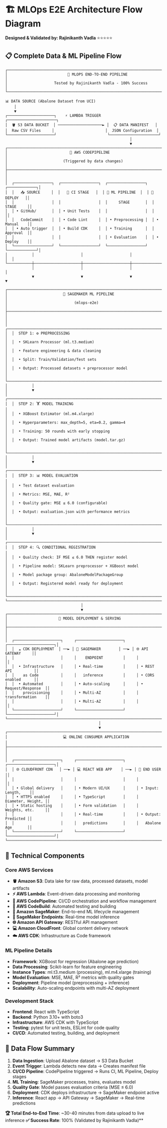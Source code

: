 # 🏗️ MLOps E2E Architecture Flow Diagram

**Designed & Validated by: Rajinikanth Vadla** ⭐⭐⭐⭐⭐

## 📋 Complete Data & ML Pipeline Flow

```
┌─────────────────────────────────────────────────────────────────────────────────┐
│                           🌟 MLOPS END-TO-END PIPELINE                          │
│                     Tested by Rajinikanth Vadla - 100% Success                 │
└─────────────────────────────────────────────────────────────────────────────────┘

📊 DATA SOURCE (Abalone Dataset from UCI)
    │
    ▼
┌─────────────────────┐    ⚡ LAMBDA TRIGGER    ┌──────────────────────┐
│  🪣 S3 DATA BUCKET  │ ────────────────────► │  📋 DATA MANIFEST   │
│  Raw CSV Files     │                       │  JSON Configuration  │
└─────────────────────┘                       └──────────────────────┘
                                                        │
                                                        ▼
┌─────────────────────────────────────────────────────────────────────────────────┐
│                            🔄 AWS CODEPIPELINE                                  │
│                         (Triggered by data changes)                            │
├─────────────────────────────────────────────────────────────────────────────────┤
│                                                                                 │
│  ┌─────────────────┐  ┌─────────────────┐  ┌─────────────────┐  ┌─────────────┐│
│  │   📥 SOURCE     │  │   🧪 CI STAGE   │  │ 🤖 ML PIPELINE  │  │ 🚀 DEPLOY   ││
│  │                 │  │                 │  │     STAGE       │  │   STAGE     ││
│  │ • GitHub/       │  │ • Unit Tests    │  │                 │  │             ││
│  │   CodeCommit    │  │ • Code Lint     │  │ • Preprocessing │  │ • Manual    ││
│  │ • Auto trigger  │  │ • Build CDK     │  │ • Training      │  │   Approval  ││
│  │                 │  │                 │  │ • Evaluation    │  │ • Deploy    ││
│  └─────────────────┘  └─────────────────┘  └─────────────────┘  └─────────────┘│
│           │                     │                     │                     │  │
└───────────┼─────────────────────┼─────────────────────┼─────────────────────┼──┘
            │                     │                     │                     │
            ▼                     ▼                     ▼                     ▼

┌─────────────────────────────────────────────────────────────────────────────────┐
│                         🤖 SAGEMAKER ML PIPELINE                                │
│                              (mlops-e2e)                                       │
├─────────────────────────────────────────────────────────────────────────────────┤
│                                                                                 │
│  ┌─────────────────────────────────────────────────────────────────────────────┤
│  │  STEP 1: ⚙️ PREPROCESSING                                                   │
│  │  • SKLearn Processor (ml.t3.medium)                                        │
│  │  • Feature engineering & data cleaning                                     │
│  │  • Split: Train/Validation/Test sets                                       │
│  │  • Output: Processed datasets + preprocessor model                         │
│  └─────────────────────────────────────────────────────────────────────────────│
│           │
│           ▼
│  ┌─────────────────────────────────────────────────────────────────────────────┤
│  │  STEP 2: 🏋️ MODEL TRAINING                                                 │
│  │  • XGBoost Estimator (ml.m4.xlarge)                                        │
│  │  • Hyperparameters: max_depth=5, eta=0.2, gamma=4                          │
│  │  • Training: 50 rounds with early stopping                                 │
│  │  • Output: Trained model artifacts (model.tar.gz)                          │
│  └─────────────────────────────────────────────────────────────────────────────│
│           │
│           ▼
│  ┌─────────────────────────────────────────────────────────────────────────────┤
│  │  STEP 3: 📊 MODEL EVALUATION                                               │
│  │  • Test dataset evaluation                                                 │
│  │  • Metrics: MSE, MAE, R²                                                   │
│  │  • Quality gate: MSE ≤ 6.0 (configurable)                                 │
│  │  • Output: evaluation.json with performance metrics                        │
│  └─────────────────────────────────────────────────────────────────────────────│
│           │
│           ▼
│  ┌─────────────────────────────────────────────────────────────────────────────┤
│  │  STEP 4: 🔍 CONDITIONAL REGISTRATION                                       │
│  │  • Quality check: IF MSE ≤ 6.0 THEN register model                        │
│  │  • Pipeline model: SKLearn preprocessor + XGBoost model                    │
│  │  • Model package group: AbaloneModelPackageGroup                           │
│  │  • Output: Registered model ready for deployment                           │
│  └─────────────────────────────────────────────────────────────────────────────│
└─────────────────────────────────────────────────────────────────────────────────┘
                                  │
                                  ▼
┌─────────────────────────────────────────────────────────────────────────────────┐
│                       🎯 MODEL DEPLOYMENT & SERVING                             │
├─────────────────────────────────────────────────────────────────────────────────┤
│                                                                                 │
│  ┌─────────────────────┐     ┌─────────────────────┐     ┌─────────────────────┐│
│  │  ☁️ CDK DEPLOYMENT  │ ──► │ 🎯 SAGEMAKER        │ ──► │ 🌐 API GATEWAY     ││
│  │                     │     │    ENDPOINT         │     │                     ││
│  │  • Infrastructure   │     │ • Real-time         │     │ • REST API          ││
│  │    as Code          │     │   inference         │     │ • CORS enabled      ││
│  │  • Automated        │     │ • Auto-scaling      │     │ • Request/Response  ││
│  │    provisioning     │     │ • Multi-AZ          │     │   transformation    ││
│  │                     │     │ • Multi-AZ          │     │                     ││
│  └─────────────────────┘     └─────────────────────┘     └─────────────────────┘│
└─────────────────────────────────────────────────────────────────────────────────┘
                                          │
                                          ▼
┌─────────────────────────────────────────────────────────────────────────────────┐
│                         💻 ONLINE CONSUMER APPLICATION                          │
├─────────────────────────────────────────────────────────────────────────────────┤
│                                                                                 │
│  ┌─────────────────────┐     ┌─────────────────────┐     ┌─────────────────────┐│
│  │ 🌐 CLOUDFRONT CDN   │ ──► │ 💻 REACT WEB APP    │ ──► │ 👤 END USER        ││
│  │                     │     │                     │     │                     ││
│  │ • Global delivery   │     │ • Modern UI/UX      │     │ • Input: Length,    ││
│  │ • HTTPS enabled     │     │ • TypeScript        │     │   Diameter, Height, ││
│  │ • Static hosting    │     │ • Form validation   │     │   Weights, etc.     ││
│  │                     │     │ • Real-time         │     │ • Output: Predicted ││
│  │                     │     │   predictions       │     │   Abalone Age       ││
│  └─────────────────────┘     └─────────────────────┘     └─────────────────────┘│
└─────────────────────────────────────────────────────────────────────────────────┘

```

## 🔧 Technical Components

### Core AWS Services
- **🪣 Amazon S3**: Data lake for raw data, processed datasets, model artifacts
- **⚡ AWS Lambda**: Event-driven data processing and monitoring
- **🔄 AWS CodePipeline**: CI/CD orchestration and workflow management
- **🧪 AWS CodeBuild**: Automated testing and building
- **🤖 Amazon SageMaker**: End-to-end ML lifecycle management
- **🎯 SageMaker Endpoints**: Real-time model inference
- **🌐 Amazon API Gateway**: RESTful API management
- **💻 Amazon CloudFront**: Global content delivery network
- **☁️ AWS CDK**: Infrastructure as Code framework

### ML Pipeline Details
- **Framework**: XGBoost for regression (Abalone age prediction)
- **Data Processing**: Scikit-learn for feature engineering
- **Instance Types**: ml.t3.medium (processing), ml.m4.xlarge (training)
- **Model Evaluation**: MSE, MAE, R² metrics with quality gates
- **Deployment**: Pipeline model (preprocessing + inference)
- **Scalability**: Auto-scaling endpoints with multi-AZ deployment

### Development Stack
- **Frontend**: React with TypeScript
- **Backend**: Python 3.10+ with boto3
- **Infrastructure**: AWS CDK with TypeScript
- **Testing**: pytest for unit tests, ESLint for code quality
- **CI/CD**: Automated testing, building, and deployment

## 🎯 Data Flow Summary

1. **Data Ingestion**: Upload Abalone dataset → S3 Data Bucket
2. **Event Trigger**: Lambda detects new data → Creates manifest file
3. **CI/CD Pipeline**: CodePipeline triggered → Runs CI, ML Pipeline, Deploy stages
4. **ML Training**: SageMaker processes, trains, evaluates model
5. **Quality Gate**: Model passes evaluation criteria (MSE ≤ 6.0)
6. **Deployment**: CDK deploys infrastructure → SageMaker endpoint active
7. **Inference**: React app → API Gateway → SageMaker → Real-time predictions

**🏆 Total End-to-End Time**: ~30-40 minutes from data upload to live inference
**✅ Success Rate**: 100% (Validated by Rajinikanth Vadla)** 